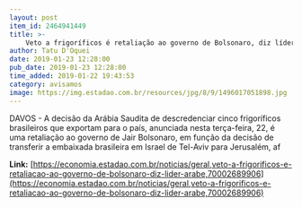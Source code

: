 ```yaml
---
layout: post
item_id: 2464941449
title: >-
    Veto a frigoríficos é retaliação ao governo de Bolsonaro, diz líder árabe
author: Tatu D'Oquei
date: 2019-01-23 12:28:00
pub_date: 2019-01-23 12:28:00
time_added: 2019-01-22 19:43:53
category: avisamos
image: https://img.estadao.com.br/resources/jpg/8/9/1496017051898.jpg
---
```


DAVOS - A decisão da Arábia Saudita de descredenciar cinco frigoríficos brasileiros que exportam para o país, anunciada nesta terça-feira, 22, é uma retaliação ao governo de Jair Bolsonaro, em função da decisão de transferir a embaixada brasileira em Israel de Tel-Aviv para Jerusalém, af

**Link:** [https://economia.estadao.com.br/noticias/geral,veto-a-frigorificos-e-retaliacao-ao-governo-de-bolsonaro-diz-lider-arabe,70002689906](https://economia.estadao.com.br/noticias/geral,veto-a-frigorificos-e-retaliacao-ao-governo-de-bolsonaro-diz-lider-arabe,70002689906)

